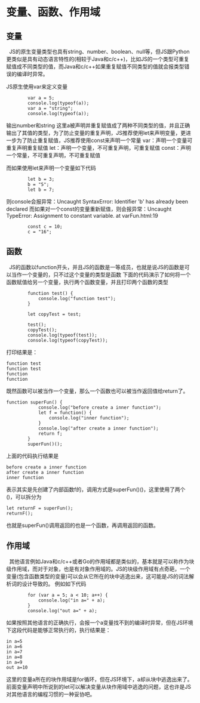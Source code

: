 # 变量、函数、作用域

## 变量
&nbsp;&nbsp;JS的原生变量类型也具有string、number、boolean、null等，但JS跟Python更类似是具有动态语言特性的(相较于Java和c/c++)，比如JS的一个类型可重复赋值成不同类型的值，而Java和c/c++如果重复赋值不同类型的值就会报类型错误的编译时异常。

JS原生使用var来定义变量
```
        var a = 5;
        console.log(typeof(a));
        var a = "string";
        console.log(typeof(a));
```
输出number和string
这里a被声明并重复赋值成了两种不同类型的值，并且正确输出了其值的类型，为了防止变量的重复声明，JS推荐使用let来声明变量，更进一步为了防止重复赋值，JS推荐使用const来声明一个常量
var：声明一个变量可重复声明重复赋值
let：声明一个变量，不可重复声明，可重复赋值
const：声明一个常量，不可重复声明，不可重复赋值

而如果使用let来声明一个变量如下代码
```
        let b = 3;
        b = "5";
        let b = 7;
```
则console会报异常：Uncaught SyntaxError: Identifier 'b' has already been declared
而如果对一个const的变量重新赋值，则会报异常：Uncaught TypeError: Assignment to constant variable.
    at varFun.html:19
```
        const c = 10;
        c = "16";
```


## 函数
&nbsp;&nbsp;JS的函数以function开头，并且JS的函数是一等成员，也就是说JS的函数是可以当作一个变量的，只不过这个变量的类型是函数
下面的代码演示了如何将一个函数赋值给另一个变量，执行两个函数变量，并且打印两个函数的类型
```
        function test() {
            console.log("function test");
        }

        let copyTest = test;

        test();
        copyTest();
        console.log(typeof(test));
        console.log(typeof(copyTest));
```

打印结果是：
```
function test
function test
function
function
```

既然函数可以被当作一个变量，那么一个函数也可以被当作返回值给return了。
```
function superFun() {
            console.log("before create a inner function");
            let f = function() {
                console.log("inner function");
            }
            console.log("after create a inner function");
            return f;
        }
        superFun()();
```
上面的代码执行结果是
```
before create a inner function
after create a inner function
inner function
```
表示其实是先创建了内部函数f的，调用方式是superFun()()，这里使用了两个()，可以拆分为
```
let returnF = superFun();
returnF();
```
也就是superFun()调用返回的也是一个函数，再调用返回的函数。


## 作用域
&nbsp;&nbsp;其他语言例如Java和c/c++或者Go的作用域都是类似的，基本就是可以称作为块级作用域，而对于对象，也是有对象作用域的。JS的块级作用域有点奇葩，一个变量(包含函数类型的变量)可以会从它所在的块中逃逸出来，这可能是JS的词法解析词的设计导致的。
例如如下代码
```
        for (var a = 5; a < 10; a++) {
            console.log("in a=" + a);
        }
        console.log("out a=" + a);
```
如果按照其他语言的正确执行，会报一个a变量找不到的编译时异常，但在JS环境下这段代码是能够正常执行的，执行结果是：
```
in a=5
in a=6
in a=7
in a=8
in a=9
out a=10
```
这里的变量a所在的块作用域是for循环，但在JS环境下，a却从块中逃逸出来了。前面变量声明中所说到的let可以解决变量从块作用域中逃逸的问题，这也许是JS对其他语言的编程习惯的一种妥协吧。



